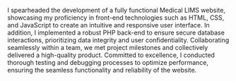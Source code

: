 I spearheaded the development of a fully functional Medical LIMS website, showcasing my proficiency in front-end technologies such as HTML, CSS, and JavaScript to create an intuitive and responsive user interface. In addition, I implemented a robust PHP back-end to ensure secure database interactions, prioritizing data integrity and user confidentiality. Collaborating seamlessly within a team, we met project milestones and collectively delivered a high-quality product. Committed to excellence, I conducted thorough testing and debugging processes to optimize performance, ensuring the seamless functionality and reliability of the website.
